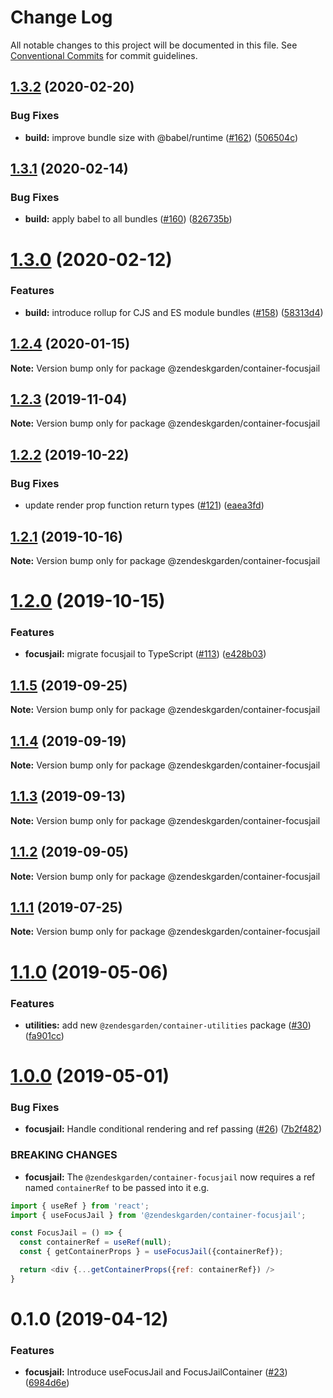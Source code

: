 # Change Log

All notable changes to this project will be documented in this file.
See [Conventional Commits](https://conventionalcommits.org) for commit guidelines.

## [1.3.2](https://github.com/zendeskgarden/react-containers/compare/@zendeskgarden/container-focusjail@1.3.1...@zendeskgarden/container-focusjail@1.3.2) (2020-02-20)


### Bug Fixes

* **build:** improve bundle size with @babel/runtime ([#162](https://github.com/zendeskgarden/react-containers/issues/162)) ([506504c](https://github.com/zendeskgarden/react-containers/commit/506504c840795f34e420b016b94cef10440a30cb))





## [1.3.1](https://github.com/zendeskgarden/react-containers/compare/@zendeskgarden/container-focusjail@1.3.0...@zendeskgarden/container-focusjail@1.3.1) (2020-02-14)


### Bug Fixes

* **build:** apply babel to all bundles ([#160](https://github.com/zendeskgarden/react-containers/issues/160)) ([826735b](https://github.com/zendeskgarden/react-containers/commit/826735bba881d5247b423ffb61cf9643c6599d16))





# [1.3.0](https://github.com/zendeskgarden/react-containers/compare/@zendeskgarden/container-focusjail@1.2.4...@zendeskgarden/container-focusjail@1.3.0) (2020-02-12)


### Features

* **build:** introduce rollup for CJS and ES module bundles ([#158](https://github.com/zendeskgarden/react-containers/issues/158)) ([58313d4](https://github.com/zendeskgarden/react-containers/commit/58313d486e3bfa023e2c9d090149d7ec358d0cd0))





## [1.2.4](https://github.com/zendeskgarden/react-containers/compare/@zendeskgarden/container-focusjail@1.2.3...@zendeskgarden/container-focusjail@1.2.4) (2020-01-15)

**Note:** Version bump only for package @zendeskgarden/container-focusjail





## [1.2.3](https://github.com/zendeskgarden/react-containers/compare/@zendeskgarden/container-focusjail@1.2.2...@zendeskgarden/container-focusjail@1.2.3) (2019-11-04)

**Note:** Version bump only for package @zendeskgarden/container-focusjail





## [1.2.2](https://github.com/zendeskgarden/react-containers/compare/@zendeskgarden/container-focusjail@1.2.1...@zendeskgarden/container-focusjail@1.2.2) (2019-10-22)


### Bug Fixes

* update render prop function return types ([#121](https://github.com/zendeskgarden/react-containers/issues/121)) ([eaea3fd](https://github.com/zendeskgarden/react-containers/commit/eaea3fd61a16085ef480ddbd2d67aa377738db36))





## [1.2.1](https://github.com/zendeskgarden/react-containers/compare/@zendeskgarden/container-focusjail@1.2.0...@zendeskgarden/container-focusjail@1.2.1) (2019-10-16)

**Note:** Version bump only for package @zendeskgarden/container-focusjail





# [1.2.0](https://github.com/zendeskgarden/react-containers/compare/@zendeskgarden/container-focusjail@1.1.5...@zendeskgarden/container-focusjail@1.2.0) (2019-10-15)


### Features

* **focusjail:** migrate focusjail to TypeScript ([#113](https://github.com/zendeskgarden/react-containers/issues/113)) ([e428b03](https://github.com/zendeskgarden/react-containers/commit/e428b03))





## [1.1.5](https://github.com/zendeskgarden/react-containers/compare/@zendeskgarden/container-focusjail@1.1.4...@zendeskgarden/container-focusjail@1.1.5) (2019-09-25)

**Note:** Version bump only for package @zendeskgarden/container-focusjail





## [1.1.4](https://github.com/zendeskgarden/react-containers/compare/@zendeskgarden/container-focusjail@1.1.3...@zendeskgarden/container-focusjail@1.1.4) (2019-09-19)

**Note:** Version bump only for package @zendeskgarden/container-focusjail





## [1.1.3](https://github.com/zendeskgarden/react-containers/compare/@zendeskgarden/container-focusjail@1.1.2...@zendeskgarden/container-focusjail@1.1.3) (2019-09-13)

**Note:** Version bump only for package @zendeskgarden/container-focusjail





## [1.1.2](https://github.com/zendeskgarden/react-containers/compare/@zendeskgarden/container-focusjail@1.1.1...@zendeskgarden/container-focusjail@1.1.2) (2019-09-05)

**Note:** Version bump only for package @zendeskgarden/container-focusjail





## [1.1.1](https://github.com/zendeskgarden/react-containers/compare/@zendeskgarden/container-focusjail@1.1.0...@zendeskgarden/container-focusjail@1.1.1) (2019-07-25)

**Note:** Version bump only for package @zendeskgarden/container-focusjail





# [1.1.0](https://github.com/zendeskgarden/react-containers/compare/@zendeskgarden/container-focusjail@1.0.0...@zendeskgarden/container-focusjail@1.1.0) (2019-05-06)


### Features

* **utilities:** add new `@zendesgarden/container-utilities` package ([#30](https://github.com/zendeskgarden/react-containers/issues/30)) ([fa901cc](https://github.com/zendeskgarden/react-containers/commit/fa901cc))





# [1.0.0](https://github.com/zendeskgarden/react-containers/compare/@zendeskgarden/container-focusjail@0.1.0...@zendeskgarden/container-focusjail@1.0.0) (2019-05-01)


### Bug Fixes

* **focusjail:** Handle conditional rendering and ref passing ([#26](https://github.com/zendeskgarden/react-containers/issues/26)) ([7b2f482](https://github.com/zendeskgarden/react-containers/commit/7b2f482))


### BREAKING CHANGES

* **focusjail:** The `@zendeskgarden/container-focusjail` now requires a ref named `containerRef` to be passed into it e.g.

```js
import { useRef } from 'react';
import { useFocusJail } from '@zendeskgarden/container-focusjail';

const FocusJail = () => {
  const containerRef = useRef(null);
  const { getContainerProps } = useFocusJail({containerRef});

  return <div {...getContainerProps({ref: containerRef}) />
}
```





# 0.1.0 (2019-04-12)


### Features

* **focusjail:** Introduce useFocusJail and FocusJailContainer ([#23](https://github.com/zendeskgarden/react-containers/issues/23)) ([6984d6e](https://github.com/zendeskgarden/react-containers/commit/6984d6e))
